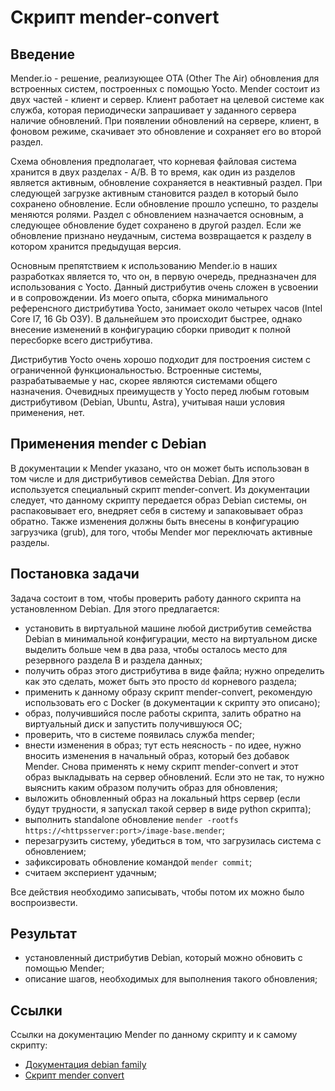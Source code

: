 # Скрипт mender-convert

## Введение

Mender.io - решение, реализующее OTA (Other The Air) обновления для встроенных систем, построенных с помощью Yocto. Mender состоит из двух частей - клиент и сервер. Клиент работает на целевой системе как служба, которая периодически запрашивает у заданного сервера наличие обновлений. При появлении обновлений на сервере, клиент, в фоновом режиме, скачивает это обновление и сохраняет его во второй раздел.

Схема обновления предполагает, что корневая файловая система хранится в двух разделах - A/B. В то время, как один из разделов является активным, обновление сохраняется в неактивный раздел. При следующей загрузке активным становится раздел в который было сохранено обновление. Если обновление прошло успешно, то разделы меняются ролями. Раздел с обновлением назначается основным, а следующее обновление будет сохранено в другой раздел. Если же обновление признано неудачным, система возвращается к разделу в котором хранится предыдущая версия.

Основным препятствием к использованию Mender.io в наших разработках является то, что он, в первую очередь, предназначен для использования с Yocto. Данный дистрибутив очень сложен в усвоении и в сопровождении. Из моего опыта, сборка минимального референсного дистрибутива Yocto, занимает около четырех часов (Intel Core I7, 16 Gb ОЗУ). В дальнейшем это происходит быстрее, однако внесение изменений в конфигурацию сборки приводит к полной пересборке всего дистрибутива.

Дистрибутив Yocto очень хорошо подходит для построения систем с ограниченной функциональностью. Встроенные системы, разрабатываемые у нас, скорее являются системами общего назначения. Очевидных преимуществ у Yocto перед любым готовым дистрибутивом (Debian, Ubuntu, Astra), учитывая наши условия применения, нет.

## Применения mender с Debian

В документации к Mender указано, что он может быть использован в том числе и для дистрибутивов семейства Debian. Для этого используется специальный скрипт mender-convert. Из документации следует, что данному скрипту передается образ Debian системы, он распаковывает его, внедряет себя в систему и запаковывает образ обратно. Также изменения должны быть внесены в конфигурацию загрузчика (grub), для того, чтобы Mender мог переключать активные разделы.

## Постановка задачи

Задача состоит в том, чтобы проверить работу данного скрипта на установленном Debian. Для этого предлагается:

* установить в виртуальной машине любой дистрибутив семейства Debian в минимальной конфигурации, место на виртуальном диске выделить больше чем в два раза, чтобы осталось место для резервного раздела B и раздела данных;
* получить образ этого дистрибутива в виде файла; нужно определить как это сделать, может быть это просто `dd` корневого раздела;
* применить к данному образу скрипт mender-convert, рекомендую использовать его с Docker (в документации к скрипту это описано);
* образ, получившийся после работы скрипта, залить обратно на виртуальный диск и запустить получившуюся ОС;
* проверить, что в системе появилась служба mender;
* внести изменения в образ; тут есть неясность - по идее, нужно вносить изменения в начальный образ, который без добавок Mender. Снова применять к нему скрипт mender-convert и этот образ выкладывать на сервер обновлений. Если это не так, то нужно выяснить каким образом получить образ для обновления;
* выложить обновленный образ на локальный https сервер (если будут трудности, я запускал такой сервер в виде python скрипта);
* выполнить standalone обновление `mender -rootfs https://<httpsserver:port>/image-base.mender`;
* перезагрузить систему, убедиться в том, что загрузилась система с обновлением;
* зафиксировать обновление командой `mender commit`;
* считаем экспериент удачным;

Все действия необходимо записывать, чтобы потом их можно было воспроизвести.

## Результат

* установленный дистрибутив Debian, который можно обновить с помощью Mender;
* описание шагов, необходимых для выполнения такого обновления;

## Ссылки

Ссылки на документацию Mender по данному скрипту и к самому скрипту:

* [Документация debian family](https://docs.mender.io/2.3/devices/debian-family)
* [Скрипт mender convert](https://github.com/mendersoftware/mender-convert)
